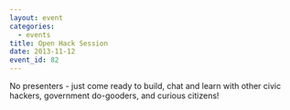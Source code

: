 ```yaml
---
layout: event
categories: 
  - events
title: Open Hack Session
date: 2013-11-12
event_id: 82
---
```


<p>No presenters - just come ready to build, chat and learn with other civic hackers, government do-gooders, and curious citizens!</p>
